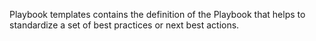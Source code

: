Playbook templates contains the definition of the Playbook that helps to standardize a set of best practices or next best actions.
